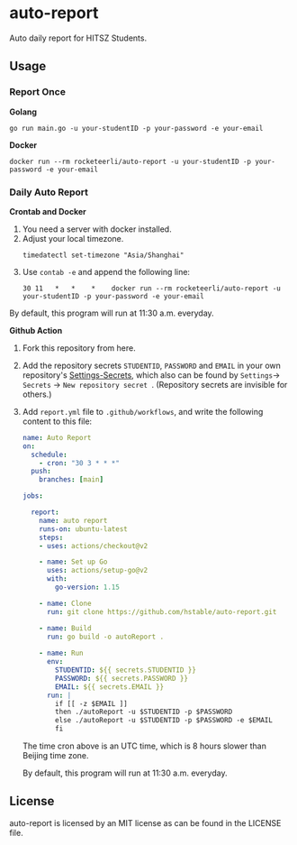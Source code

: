 # auto-report

Auto daily report for HITSZ Students.

## Usage

### Report Once

**Golang**

```shell
go run main.go -u your-studentID -p your-password -e your-email
```

**Docker**

```shell
docker run --rm rocketeerli/auto-report -u your-studentID -p your-password -e your-email
```

### Daily Auto Report 

**Crontab and Docker**
1. You need a server with docker installed.
2. Adjust your local timezone.
   ```shell
   timedatectl set-timezone "Asia/Shanghai"
   ```
4. Use `contab -e` and append the following line:
   ```cron
   30 11   *   *    *    docker run --rm rocketeerli/auto-report -u your-studentID -p your-password -e your-email
   ```
By default, this program will run at 11:30 a.m. everyday.

**Github Action**

1. Fork this repository from here.

2. Add the repository secrets `STUDENTID`, `PASSWORD` and `EMAIL`  in your own repository's <a href="../../settings/secrets">Settings-Secrets</a>,  which also can be found by `Settings`-> `Secrets` -> `New repository secret `. (Repository secrets are invisible for others.)

3. Add `report.yml` file to `.github/workflows`, and write the following content to this file:

   ```yaml
   name: Auto Report
   on: 
     schedule:
       - cron: "30 3 * * *"
     push:
       branches: [main]
   
   jobs:
   
     report:
       name: auto report
       runs-on: ubuntu-latest
       steps:
       - uses: actions/checkout@v2
   
       - name: Set up Go
         uses: actions/setup-go@v2
         with:
           go-version: 1.15
   
       - name: Clone
         run: git clone https://github.com/hstable/auto-report.git
   
       - name: Build
         run: go build -o autoReport .
           
       - name: Run
         env:
           STUDENTID: ${{ secrets.STUDENTID }}
           PASSWORD: ${{ secrets.PASSWORD }}
           EMAIL: ${{ secrets.EMAIL }}
         run: |
           if [[ -z $EMAIL ]]
           then ./autoReport -u $STUDENTID -p $PASSWORD
           else ./autoReport -u $STUDENTID -p $PASSWORD -e $EMAIL
           fi
   ```
   
   The time cron above is an UTC time, which is 8 hours slower than Beijing time zone.
   
   By default, this program will run at 11:30 a.m. everyday.

## License

auto-report is licensed by an MIT license as can be found in the LICENSE file.

